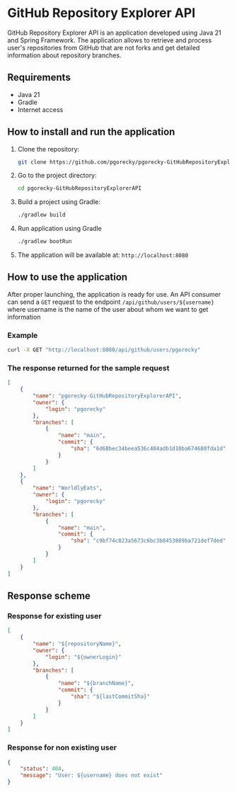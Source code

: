 # GitHub Repository Explorer API
GitHub Repository Explorer API is an application developed using Java 21 and Spring Framework. The application allows to retrieve and process user's repositories from GitHub that are not forks and get detailed information about repository branches.

## Requirements
- Java 21
- Gradle
- Internet access

## How to install and run the application
1. Clone the repository:

    ```bash
    git clone https://github.com/pgorecky/pgorecky-GitHubRepositoryExplorerAPI.git
    ```

2. Go to the project directory:

    ```bash
    cd pgorecky-GitHubRepositoryExplorerAPI
    ```

3. Build a project using Gradle:
    ```bash
    ./gradlew build
    ```

4. Run application using Gradle 
    ```bash
    ./gradlew bootRun
    ```

5. The application will be available at: `http://localhost:8080`

## How to use the application
After proper launching, the application is ready for use.
An API consumer can send a `GET` request to the endpoint `/api/github/users/${username}` where username is the name of the user about whom we want to get information

### Example
```bash
curl -X GET "http://localhost:8080/api/github/users/pgorecky"
```

### The response returned for the sample request
```json
[
    {
        "name": "pgorecky-GitHubRepositoryExplorerAPI",
        "owner": {
            "login": "pgorecky"
        },
        "branches": [
            {
                "name": "main",
                "commit": {
                    "sha": "6d68bec34beea536c404adb1d10ba674680fda1d"
                }
            }
        ]
    },
    {
        "name": "WorldlyEats",
        "owner": {
            "login": "pgorecky"
        },
        "branches": [
            {
                "name": "main",
                "commit": {
                    "sha": "c9bf74c823a5673c6bc3b8453889ba721def7ded"
                }
            }
        ]
    }
]
```

## Response scheme
### Response for existing user
```json
[
    {
        "name": "${repositoryName}",
        "owner": {
            "login": "${ownerLogin}"
        },
        "branches": [
            {
                "name": "${branchName}",
                "commit": {
                    "sha": "${lastCommitSha}"
                }
            }
        ]
    }
]
```

### Response for non existing user
```json
{
    "status": 404,
    "message": "User: ${username} does not exist"
}
```
